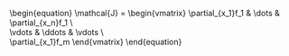 \begin{equation}
\mathcal{J} = \begin{vmatrix}
\partial_{x_1}f_1 & \dots & \partial_{x_n}f_1 \\\
\vdots & \ddots & \vdots \\\
\partial_{x_1}f_m
\end{vmatrix}
\end{equation}